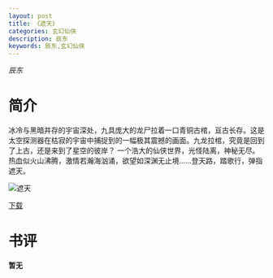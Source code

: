 ```yaml
---
layout: post
title: 《遮天》
categories: 玄幻仙侠
description: 辰东
keywords: 辰东,玄幻仙侠
---
```

*辰东*
# 简介
冰冷与黑暗并存的宇宙深处，九具庞大的龙尸拉着一口青铜古棺，亘古长存。这是太空探测器在枯寂的宇宙中捕捉到的一幅极其震撼的画面。九龙拉棺，究竟是回到了上古，还是来到了星空的彼岸？ 一个浩大的仙侠世界，光怪陆离，神秘无尽。热血似火山沸腾，激情若瀚海汹涌，欲望如深渊无止境……登天路，踏歌行，弹指遮天。

![遮天](https://cdn.jsdelivr.net/gh/YYbooks0/yybooks0img@master/bookscover2/遮天.6ojtrhn0gy80.jpg)

[下载](https://link.jscdn.cn/1drv/aHR0cHM6Ly8xZHJ2Lm1zL3QvcyFBaGU2R2dNWmVFb2poV3FHWHBMdEZWajN4UmtlP2U9VzNLeWRn.txt)

# 书评
**暂无**
